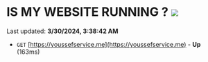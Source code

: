 # IS MY WEBSITE RUNNING ? [![](https://img.shields.io/static/v1?label=Sponsor&message=%E2%9D%A4&logo=GitHub&color=%23fe8e86)](https://github.com/sponsors/<username>)

Last updated: **3/30/2024, 3:38:42 AM**

- `GET` [https://youssefservice.me](https://youssefservice.me) - **Up** (163ms)
